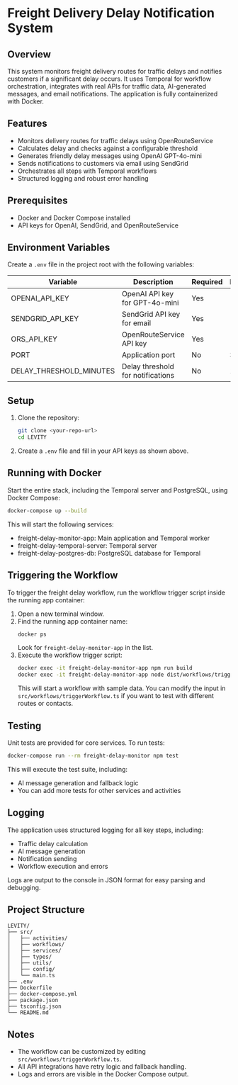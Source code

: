 # Freight Delivery Delay Notification System

## Overview

This system monitors freight delivery routes for traffic delays and notifies customers if a significant delay occurs. It uses Temporal for workflow orchestration, integrates with real APIs for traffic data, AI-generated messages, and email notifications. The application is fully containerized with Docker.

## Features

- Monitors delivery routes for traffic delays using OpenRouteService
- Calculates delay and checks against a configurable threshold
- Generates friendly delay messages using OpenAI GPT-4o-mini
- Sends notifications to customers via email using SendGrid
- Orchestrates all steps with Temporal workflows
- Structured logging and robust error handling

## Prerequisites

- Docker and Docker Compose installed
- API keys for OpenAI, SendGrid, and OpenRouteService

## Environment Variables

Create a `.env` file in the project root with the following variables:

| Variable                | Description                       | Required | Default |
| ----------------------- | --------------------------------- | -------- | ------- |
| OPENAI_API_KEY          | OpenAI API key for GPT-4o-mini    | Yes      |         |
| SENDGRID_API_KEY        | SendGrid API key for email        | Yes      |         |
| ORS_API_KEY             | OpenRouteService API key          | Yes      |         |
| PORT                    | Application port                  | No       | 3000    |
| DELAY_THRESHOLD_MINUTES | Delay threshold for notifications | No       | 10      |

## Setup

1. Clone the repository:
   ```bash
   git clone <your-repo-url>
   cd LEVITY
   ```
2. Create a `.env` file and fill in your API keys as shown above.

## Running with Docker

Start the entire stack, including the Temporal server and PostgreSQL, using Docker Compose:

```bash
docker-compose up --build
```

This will start the following services:

- freight-delay-monitor-app: Main application and Temporal worker
- freight-delay-temporal-server: Temporal server
- freight-delay-postgres-db: PostgreSQL database for Temporal

## Triggering the Workflow

To trigger the freight delay workflow, run the workflow trigger script inside the running app container:

1. Open a new terminal window.
2. Find the running app container name:
   ```bash
   docker ps
   ```
   Look for `freight-delay-monitor-app` in the list.
3. Execute the workflow trigger script:
   ```bash
   docker exec -it freight-delay-monitor-app npm run build
   docker exec -it freight-delay-monitor-app node dist/workflows/triggerWorkflow.js
   ```
   This will start a workflow with sample data. You can modify the input in `src/workflows/triggerWorkflow.ts` if you want to test with different routes or contacts.

## Testing

Unit tests are provided for core services. To run tests:

```bash
docker-compose run --rm freight-delay-monitor npm test
```

This will execute the test suite, including:

- AI message generation and fallback logic
- You can add more tests for other services and activities

## Logging

The application uses structured logging for all key steps, including:

- Traffic delay calculation
- AI message generation
- Notification sending
- Workflow execution and errors

Logs are output to the console in JSON format for easy parsing and debugging.

## Project Structure

```
LEVITY/
├── src/
│   ├── activities/
│   ├── workflows/
│   ├── services/
│   ├── types/
│   ├── utils/
│   ├── config/
│   └── main.ts
├── .env
├── Dockerfile
├── docker-compose.yml
├── package.json
├── tsconfig.json
└── README.md
```

## Notes

- The workflow can be customized by editing `src/workflows/triggerWorkflow.ts`.
- All API integrations have retry logic and fallback handling.
- Logs and errors are visible in the Docker Compose output.
